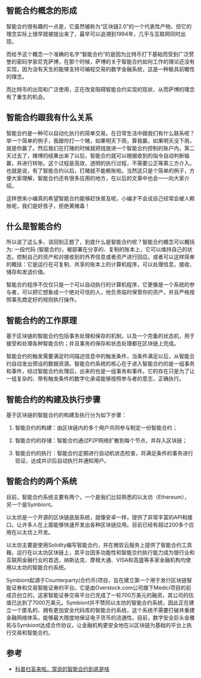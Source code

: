 
## 智能合约概念的形成

智能合约很有趣的一点是，它虽然被称为“区块链2.0”的一个代表性产物，但它的理念实际上很早就被提出来了，最早可以追溯到1994年，几乎与互联网同时出现。

而给予这个概念一个准确的名字“智能合约”的是因为比特币打下基础而受到广泛赞誉的密码学家尼克萨博，在那个时候，萨博的关于智能合约如何工作的理论还没有实现，因为没有天生的能够支持可编程交易的数字金融系统，这是一种极具前瞻性的理念。

而比特币的出现和广泛使用，正在改变阻碍智能合约实现的现状，从而萨博的理念有了重生的机会。

## 智能合约跟我有什么关系

智能合约是一种可以自动化执行的简单交易。在日常生活中跟我们有什么联系呢？举一个简单的例子，我跟你打一个赌，如果明天下雨，算我赢，如果明天没下雨，就是你赢了。然后我们在打赌的时候就把钱放进一个智能合约控制的账户内，第二天过去了，赌博的结果出来了以后，智能合约就可以根据收到的指令自动判断输赢，并进行转账。这个过程是高效，透明的执行过程，不需要公正等第三方介入。也就是说，有了智能合约以后，打赌就不能赖账啦。当然这只是个简单的例子，方便大家理解，智能合约还有很多应用的地方，在以后的文章中也会一一向大家介绍。

这样想来小编真的希望智能合约能够赶快普及呢，小编才不会说自己经常会被人赖账呢，我们是好孩子，拒绝黄赌毒！

## 什么是智能合约

所以说了这么多，该回到正题了，到底什么是智能合约呢？智能合约概念可以概括为: 一段代码 (智能合约)，被部署在分享的、复制的账本上，它可以维持自己的状态，控制自己的资产和对接收到的外界信息或者资产进行回应。或者可以这样简单的概括：它是运行在可复制、共享的账本上的计算机程序，可以处理信息，接收、储存和发送价值。

智能合约程序不仅仅只是一个可以自动执行的计算机程序，它更像是一个系统的参与者，可以把它想象成一个绝对可信的人，他负责临时保管你的资产，并且严格按照事先商定好的规则执行操作。

## 智能合约的工作原理

基于区块链的智能合约包括事务处理和保存的机制，以及一个完备的状态机，用于接受和处理各种智能合约；并且事务的保存和状态处理都在区块链上完成。

智能合约的触发需要满足时间描述信息中的触发条件，当条件满足以后，从智能合约自动发出预设的数据资源。智能合约系统的核心在于进入智能合约的是一组事务和事件，经过智能合约处理后，出来的也是一组事务和事件。它的存在只是为了让一组复杂的、带有触发条件的数字化承诺能够按照参与者的意志，正确执行。

## 智能合约的构建及执行步骤

基于区块链的智能合约的构建及执行分为如下步骤：

1. 智能合约的构建：由区块链内的多个用户共同参与制定一份智能合约；

2. 智能合约的存储：智能合约通过P2P网络扩散到每个节点，并存入区块链；

3. 智能合约的执行：智能合约定期进行自动机状态检查，将满足条件的事务进行验证，达成共识后自动执行并通知用户。

## 智能合约的两个系统

目前，智能合约系统主要有两个，一个是我们比较熟悉的以太坊（Ethereum），另一个是Symbiont。

以太坊是一个开源的区块链底层系统，就像安卓一样，提供了非常丰富的API和接口，让许多人在上面能够快速开发出各种区块链应用。目前已经有超过200多个应用在以太坊上开发。

以太坊主要是使用Solidity编写智能合约，并在微软云服务上提供了智能合约工具箱，运行在以太坊区块链上，其平台因多功能性和智能合约执行能力成为银行业和互联网金融行业的首选，纳斯达克、摩根大通、VISA和高盛等多家金融机构均使用以太坊的智能合约系统。

Symbiont起源于Counterparty(合约币)项目，旨在建立第一个用于发行区块链智能证券和交易智能证券的平台。它是由Overstock.com公司旗下Medici项目的前成员创立的，这家智能证券交易平台已完成了一轮700万美元的融资，其公司的估值已达到了7000万美元。Symbiont并不赞同以太坊的智能合约系统，因此正在建立一个匿名的、拥有更加安全代码库的智能合约系统，这个系统不需要打破并重建金融网络体系，能够最大限度地保证电子货币的流通性。目前，数字安全巨头金雅拓与Symbiont达成合作协议，让金融机构更安全地在以区块链为基础的平台上执行交易和智能合约。


## 参考

* [科普扫盲来啦，常说的智能合约到底是啥](http://www.figurefinance.com/news/shownews.php?lang=cn&id=4827)
